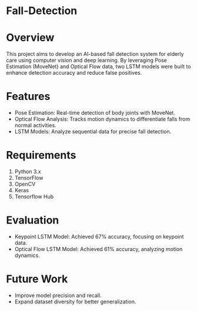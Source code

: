 # Fall-Detection
# Overview
This project aims to develop an AI-based fall detection system for elderly care using computer vision and deep learning. By leveraging Pose Estimation (MoveNet) and Optical Flow data, two LSTM models were built to enhance detection accuracy and reduce false positives.

# Features
- Pose Estimation: Real-time detection of body joints with MoveNet.
- Optical Flow Analysis: Tracks motion dynamics to differentiate falls from normal activities.
- LSTM Models: Analyze sequential data for precise fall detection.

# Requirements
1. Python 3.x
2. TensorFlow
3. OpenCV
4. Keras
5. Tensorflow Hub
# Evaluation
- Keypoint LSTM Model: Achieved 67% accuracy, focusing on keypoint data.
- Optical Flow LSTM Model: Achieved 61% accuracy, analyzing motion dynamics.
# Future Work
+ Improve model precision and recall.
+ Expand dataset diversity for better generalization.
